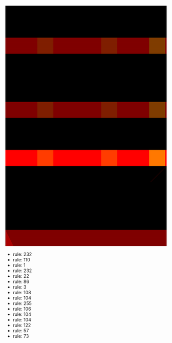 ![photo](./output.png) 
 * rule: 232
* rule: 110
* rule: 1
* rule: 232
* rule: 22
* rule: 86
* rule: 3
* rule: 108
* rule: 104
* rule: 255
* rule: 106
* rule: 104
* rule: 104
* rule: 122
* rule: 57
* rule: 73
